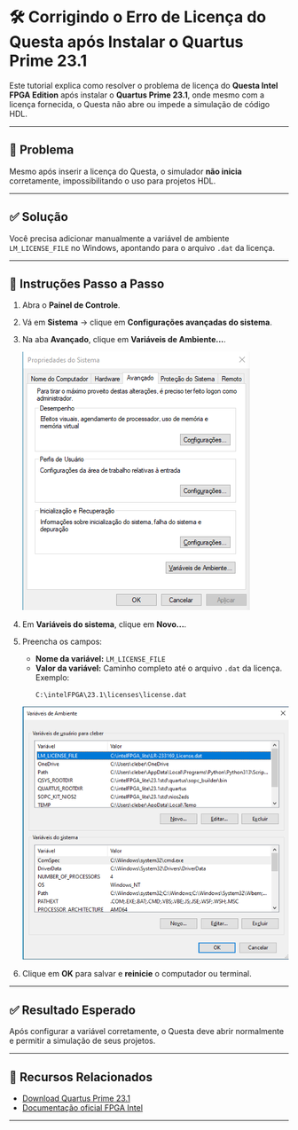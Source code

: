 # 🛠️ Corrigindo o Erro de Licença do Questa após Instalar o Quartus Prime 23.1

Este tutorial explica como resolver o problema de licença do **Questa Intel FPGA Edition** após instalar o **Quartus Prime 23.1**, onde mesmo com a licença fornecida, o Questa não abre ou impede a simulação de código HDL.

---

## 🔧 Problema

Mesmo após inserir a licença do Questa, o simulador **não inicia** corretamente, impossibilitando o uso para projetos HDL.

---

## ✅ Solução

Você precisa adicionar manualmente a variável de ambiente `LM_LICENSE_FILE` no Windows, apontando para o arquivo `.dat` da licença.

---

## 📝 Instruções Passo a Passo

1. Abra o **Painel de Controle**.
2. Vá em **Sistema** → clique em **Configurações avançadas do sistema**.
3. Na aba **Avançado**, clique em **Variáveis de Ambiente...**.

   ![Aba Avançado](https://github.com/mcleber/Bug_fixes_and_Configuration_Files/blob/main/Intel-Altera/images/aba_avancado.png)

4. Em **Variáveis do sistema**, clique em **Novo...**.
5. Preencha os campos:

   - **Nome da variável:** `LM_LICENSE_FILE`  
   - **Valor da variável:** Caminho completo até o arquivo `.dat` da licença.  
     Exemplo:
     ```
     C:\intelFPGA\23.1\licenses\license.dat
     ```

   ![Exemplo de variável criada](https://github.com/mcleber/Bug_fixes_and_Configuration_Files/blob/main/Intel-Altera/images/variavel_license.png)

6. Clique em **OK** para salvar e **reinicie** o computador ou terminal.

---

## ✅ Resultado Esperado

Após configurar a variável corretamente, o Questa deve abrir normalmente e permitir a simulação de seus projetos.

---

## 📎 Recursos Relacionados

- [Download Quartus Prime 23.1](https://www.intel.com.br/content/www/br/pt/software-kit/795188/intel-quartus-prime-lite-edition-design-software-version-23-1-for-windows.html)
- [Documentação oficial FPGA Intel](https://www.intel.com/content/www/us/en/products/details/fpga.html)

---

